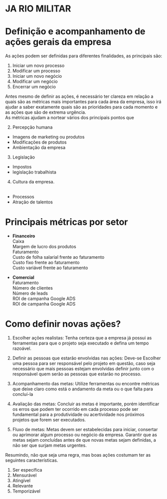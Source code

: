 # JA RIO MILITAR

# Definição e acompanhamento de ações gerais da empresa

As ações podem ser definidas para diferentes finalidades, as principais são:
1. Iniciar um novo processo
2. Modificar um processo
3. Iniciar um novo negócio
4. Modificar um negócio
5. Encerrar um negócio

Antes mesmo de definir as ações, é necessário ter clareza em relação a quais são as métricas mais importantes para cada área da empresa, isso irá ajudar a saber exatamente quais são as prioridades para cada momento e as ações que são de extrema urgência. <br>
As métricas ajudam a nortear vários dos principais pontos que 

2. Percepção humana
- Imagens de marketing ou produtos
- Modificações de produtos
- Ambientação da empresa

3. Legislação
- Impostos
- legislação trabalhista

4. Cultura da empresa. <br><br>
- Processos
- Atração de talentos

# Principais métricas por setor

* <b>Financeiro</b> <br>
Caixa <br>
Margem de lucro dos produtos <br>
Faturamento <br>
Custo de folha salarial frente ao faturamento <br>
Custo fixo frente ao faturamento <br>
Custo variável frente ao faturamento <br>

* <b>Comercial</b> <br>
Faturamento <br>
Número de clientes <br>
Número de leads <br>
ROI de campanha Google ADS <br>
ROI de campanha Google ADS <br>

# Como definir novas ações?

1. Escolher ações realistas:
  Tenha certeza que a empresa já possui as ferramentas para que o projeto seja executado e
  defina um tempo razoável.

2. Definir as pessoas que estarão envolvidas nas ações:
  Deve-se Escolher uma pessoa para ser responsável pelo projeto em questão, caso seja necessário que mais pessoas estejam envolvidas definir junto com o responsável quem serão as pessoas que estarão no processo.

3. Acompanhamento das metas:
  Utilize ferramentas ou encontre métricas que deixe claro como está o andamento da meta ou o que falta para concluí-la

4. Avaliação das metas:
  Concluir as metas é importante, porém identificar os erros que podem ter ocorrido em cada processo pode ser fundamental para a produtividade ou acertividade nos próximos projetos que forem ser executados.

5. Fluxo de metas:
  Metas devem ser estabelecidas para iniciar, consertar ou aprimorar algum processo ou negócio da empresa.
  Garantir que as metas sejam concluídas antes de que novas metas sejam definidas, a não ser que surjam metas urgentes.

Resumindo, não que seja uma regra, mas boas ações costumam ter as seguintes características.

1. Ser específica
2. Mensurável
3. Atingível
4. Relevante
5. Temporizável



